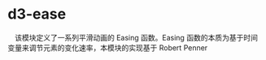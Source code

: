 # d3-ease

&ensp;&ensp;该模块定义了一系列平滑动画的 Easing 函数。Easing 函数的本质为基于时间变量来调节元素的变化速率，本模块的实现基于 Robert Penner
